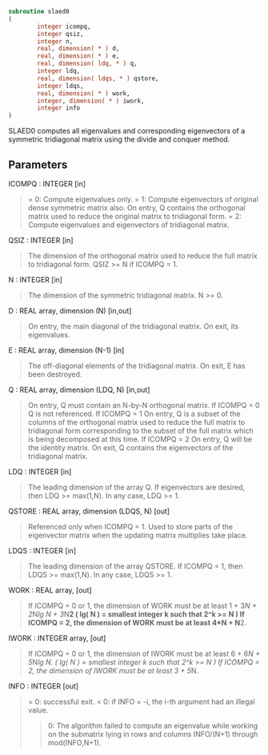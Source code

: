 ```fortran
subroutine slaed0
(
        integer icompq,
        integer qsiz,
        integer n,
        real, dimension( * ) d,
        real, dimension( * ) e,
        real, dimension( ldq, * ) q,
        integer ldq,
        real, dimension( ldqs, * ) qstore,
        integer ldqs,
        real, dimension( * ) work,
        integer, dimension( * ) iwork,
        integer info
)
```

SLAED0 computes all eigenvalues and corresponding eigenvectors of a
symmetric tridiagonal matrix using the divide and conquer method.

## Parameters
ICOMPQ : INTEGER [in]
> = 0:  Compute eigenvalues only.
> = 1:  Compute eigenvectors of original dense symmetric matrix
> also.  On entry, Q contains the orthogonal matrix used
> to reduce the original matrix to tridiagonal form.
> = 2:  Compute eigenvalues and eigenvectors of tridiagonal
> matrix.

QSIZ : INTEGER [in]
> The dimension of the orthogonal matrix used to reduce
> the full matrix to tridiagonal form.  QSIZ >= N if ICOMPQ = 1.

N : INTEGER [in]
> The dimension of the symmetric tridiagonal matrix.  N >= 0.

D : REAL array, dimension (N) [in,out]
> On entry, the main diagonal of the tridiagonal matrix.
> On exit, its eigenvalues.

E : REAL array, dimension (N-1) [in]
> The off-diagonal elements of the tridiagonal matrix.
> On exit, E has been destroyed.

Q : REAL array, dimension (LDQ, N) [in,out]
> On entry, Q must contain an N-by-N orthogonal matrix.
> If ICOMPQ = 0    Q is not referenced.
> If ICOMPQ = 1    On entry, Q is a subset of the columns of the
> orthogonal matrix used to reduce the full
> matrix to tridiagonal form corresponding to
> the subset of the full matrix which is being
> decomposed at this time.
> If ICOMPQ = 2    On entry, Q will be the identity matrix.
> On exit, Q contains the eigenvectors of the
> tridiagonal matrix.

LDQ : INTEGER [in]
> The leading dimension of the array Q.  If eigenvectors are
> desired, then  LDQ >= max(1,N).  In any case,  LDQ >= 1.

QSTORE : REAL array, dimension (LDQS, N) [out]
> Referenced only when ICOMPQ = 1.  Used to store parts of
> the eigenvector matrix when the updating matrix multiplies
> take place.

LDQS : INTEGER [in]
> The leading dimension of the array QSTORE.  If ICOMPQ = 1,
> then  LDQS >= max(1,N).  In any case,  LDQS >= 1.

WORK : REAL array, [out]
> If ICOMPQ = 0 or 1, the dimension of WORK must be at least
> 1 + 3*N + 2*N*lg N + 3*N**2
> ( lg( N ) = smallest integer k
> such that 2^k >= N )
> If ICOMPQ = 2, the dimension of WORK must be at least
> 4*N + N**2.

IWORK : INTEGER array, [out]
> If ICOMPQ = 0 or 1, the dimension of IWORK must be at least
> 6 + 6*N + 5*N*lg N.
> ( lg( N ) = smallest integer k
> such that 2^k >= N )
> If ICOMPQ = 2, the dimension of IWORK must be at least
> 3 + 5*N.

INFO : INTEGER [out]
> = 0:  successful exit.
> < 0:  if INFO = -i, the i-th argument had an illegal value.
> > 0:  The algorithm failed to compute an eigenvalue while
> working on the submatrix lying in rows and columns
> INFO/(N+1) through mod(INFO,N+1).
